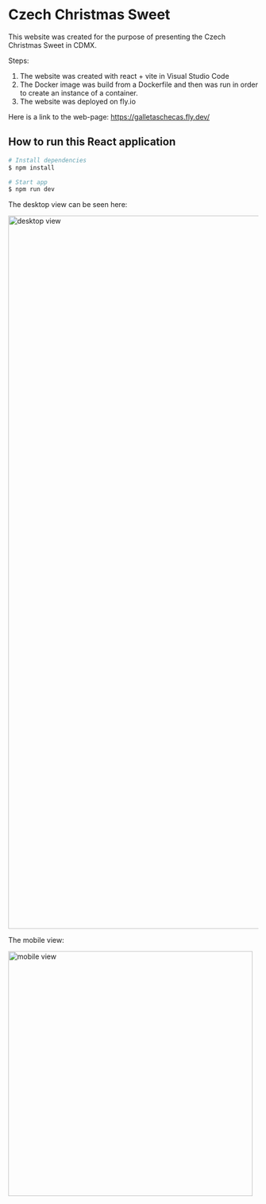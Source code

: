 # Czech Christmas Sweet

This website was created for the purpose of presenting the Czech Christmas Sweet in CDMX.

Steps:
1) The website was created with react + vite in Visual Studio Code
2) The Docker image was build from a Dockerfile and then was run in order to create an instance of a container.
3) The website was deployed on fly.io

Here is a link to the web-page: https://galletaschecas.fly.dev/

## How to run this React application

```bash
# Install dependencies
$ npm install
```

```bash
# Start app
$ npm run dev
```

The desktop view can be seen here:

<img width="1433" alt="desktop view" src="https://github.com/tmshts/christmas_sweet/assets/74012536/07f4b857-64e0-4551-9820-3f86046febb0">

The mobile view:

<img width="492" alt="mobile view" src="https://github.com/tmshts/christmas_sweet/assets/74012536/7411f472-c160-414b-9cbf-3965712c4dad">

